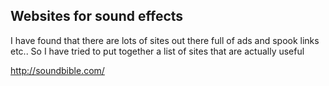## Websites for sound effects

I have found that there are lots of sites out there full of ads and spook links etc..
So I have tried to put together a list of sites that are actually useful


http://soundbible.com/ 
